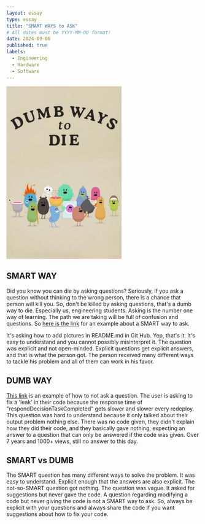 ```yaml
---
layout: essay
type: essay
title: "SMART WAYS to ASK"
# All dates must be YYYY-MM-DD format!
date: 2024-09-06
published: true
labels:
  - Engineering
  - Hardware
  - Software
---
```


<img width="300" class="rounded float-start pe-4" src="../img/Dumbways2die.jpg">

## SMART WAY
Did you know you can die by asking questions? Seriously, if you ask a question without thinking to the wrong person, there is a chance that person will kill you. 
So, don't be killed by asking questions, that's a dumb way to die. Especially us, engineering students. Asking is the number one way of learning. The path we are taking 
will be full of confusion and questions. So [here is the link](https://stackoverflow.com/questions/14494747/how-to-add-images-to-readme-md-on-github) for an example about 
a SMART way to ask.

It's asking how to add pictures in README.md in Git Hub. Yep, that's it. It's easy to understand and you cannot possibly misinterpret it. The question was explicit and not open-minded. Explicit questions get explicit answers, and that is what the person got. The person received many different ways to tackle his problem and all of them can work in his favor. 

## DUMB WAY

[This link](https://stackoverflow.com/questions/42464585/swf-responddecisiontaskcompleted-call-response-time-degrade-overtime) is an example of how to not ask a question. The user is asking to fix a 'leak' in their code because the response time of "respondDecisionTaskCompleted" gets slower and slower every redeploy. This question was hard to understand because it only talked about their output problem nothing else. There was no code given, they didn't explain how they did their code, and they basically gave nothing, expecting an answer to a question that can only be answered if the code was given. Over 7 years and 1000+ views, still no answer to this day.

## SMART vs DUMB
The SMART question has many different ways to solve the problem. It was easy to understand. Explicit enough that the answers are also explicit. The not-so-SMART question got nothing. The question was vague. It asked for suggestions but never gave the code. A question regarding modifying a code but never giving the code is not a SMART way to ask. So, always be explicit with your questions and always share the code if you want suggestions about how to fix your code. 
